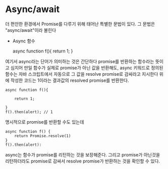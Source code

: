 # Async/await

더 편안한 환경에서 Promise를 다루기 위해 태어난 특별한 문법이 있다. 그 문법은 "async/await"이라 불린다

+ Async 함수

    async function f(){
        return 1;
    }

여기서 async라는 단어가 의미하는 것은 간단하다 promise를 반환하는 함수라는 뜻이고 심지어 만일 함수가 실제로 promise가
아닌 값을 반환해도, async 키워드로 정의된 함수는 자바 스크립트에서 자동으로 그 값을 resolve promise로 감싸라고 지시한다
위에 작성한 코드는 1이라는 결과값의 resolved promise를 반환한다.

    async function f(){

        return 1;
    
    }
    f().then(alert); // 1


명시적으로 promise를 반환할 수도 있는데  

    async function f() {
        return Promise.resolve(1)    
    }
    f().then(alert):

async는 함수가 promise를 리턴하는 것을 보장해준다. 그리고 promise가 아닌것을 리턴하더라도 promise로 감싸서
resolve promise가 반환하는 것을 확인할 수 있다.

